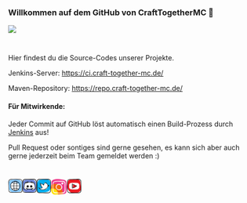 ### Willkommen auf dem GitHub von CraftTogetherMC 👋
![](https://c.tenor.com/WBcY8E7vVCoAAAAd/monkey-computer-not-working.gif)

#

<p>Hier findest du die Source-Codes unserer Projekte.</p>
<p>Jenkins-Server: <a href="https://ci.craft-together-mc.de/">https://ci.craft-together-mc.de/</a></p>
<p>Maven-Repository: <a href="https://repo.craft-together-mc.de/">https://repo.craft-together-mc.de/</a></p>

#### Für Mitwirkende:
<p>Jeder Commit auf GitHub löst automatisch einen Build-Prozess durch <a href="https://ci.craft-together-mc.de">Jenkins</a> aus!</p>
<p>Pull Request oder sontiges sind gerne gesehen, es kann sich aber auch gerne jederzeit beim Team gemeldet werden :)</p>

#
<!-- Social Media -->
<a href="https://craft-together-mc.de"><img align="left" alt="CraftTogetherMC | Website" width="29px" src="https://raw.githubusercontent.com/CraftTogetherMC/.github/master/profile/assets/socials/website.svg"/></a>
<a href="https://discord.gg/mmS4VTK"><img align="left" alt="CraftTogetherMC | Discord" width="29px" src="https://raw.githubusercontent.com/CraftTogetherMC/.github/master/profile/assets/socials/discord.svg"/></a>
<a href="https://twitter.com/CraftTogetherDE/"><img align="left" alt="CraftTogetherDE | Twitter" width="29px" src="https://raw.githubusercontent.com/CraftTogetherMC/.github/master/profile/assets/socials/twitter.svg"/></a>
<a href="https://www.instagram.com/crafttogethermc.de/"><img align="left" alt="CraftTogetherMC.de | Instagram" width="33px" src="https://raw.githubusercontent.com/CraftTogetherMC/.github/master/profile/assets/socials/instagram.svg"/></a>
<a href="https://www.youtube.com/c/CraftTogetherDE"><img align="left" alt="CraftTogetherDE | YouTube" width="29px" src="https://raw.githubusercontent.com/CraftTogetherMC/.github/master/profile/assets/socials/youtube.svg"/></a>
